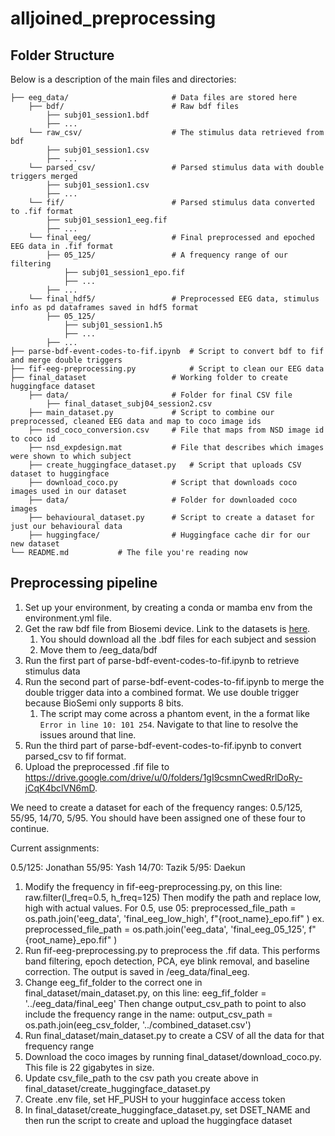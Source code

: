 # alljoined_preprocessing

## Folder Structure

Below is a description of the main files and directories:

    ├── eeg_data/                       # Data files are stored here
        ├── bdf/                        # Raw bdf files
            ├── subj01_session1.bdf
            ├── ...
        └── raw_csv/                    # The stimulus data retrieved from bdf
            ├── subj01_session1.csv
            ├── ...
        └── parsed_csv/                 # Parsed stimulus data with double triggers merged
            ├── subj01_session1.csv
            ├── ...
        └── fif/                        # Parsed stimulus data converted to .fif format
            ├── subj01_session1_eeg.fif
            ├── ...
        └── final_eeg/                  # Final preprocessed and epoched EEG data in .fif format
            ├── 05_125/                 # A frequency range of our filtering
                ├── subj01_session1_epo.fif
                ├── ...
            ├── ...
        └── final_hdf5/                 # Preprocessed EEG data, stimulus info as pd dataframes saved in hdf5 format
            ├── 05_125/
                ├── subj01_session1.h5
                ├── ...
            ├── ...
    ├── parse-bdf-event-codes-to-fif.ipynb  # Script to convert bdf to fif and merge double triggers
    ├── fif-eeg-preprocessing.py            # Script to clean our EEG data
    ├── final_dataset                   # Working folder to create huggingface dataset
        ├── data/                       # Folder for final CSV file
            ├── final_dataset_subj04_session2.csv
        ├── main_dataset.py             # Script to combine our preprocessed, cleaned EEG data and map to coco image ids
        ├── nsd_coco_conversion.csv     # File that maps from NSD image id to coco id
        ├── nsd_expdesign.mat           # File that describes which images were shown to which subject
        ├── create_huggingface_dataset.py   # Script that uploads CSV dataset to huggingface
        ├── download_coco.py            # Script that downloads coco images used in our dataset
        ├── data/                       # Folder for downloaded coco images
        ├── behavioural_dataset.py      # Script to create a dataset for just our behavioural data
        ├── huggingface/                # Huggingface cache dir for our new dataset
    └── README.md           # The file you're reading now

## Preprocessing pipeline

1. Set up your environment, by creating a conda or mamba env from the environment.yml file.
2. Get the raw bdf file from Biosemi device. Link to the datasets is [here](https://drive.google.com/drive/u/0/folders/1yPFhX04nh2EnHBSEAjHyBmnWpP7oJQ21).
   1. You should download all the .bdf files for each subject and session
   2. Move them to /eeg_data/bdf
3. Run the first part of parse-bdf-event-codes-to-fif.ipynb to retrieve stimulus data
4. Run the second part of parse-bdf-event-codes-to-fif.ipynb to merge the double trigger data into a combined format. We use double trigger because BioSemi only supports 8 bits.
   1. The script may come across a phantom event, in the a format like `Error in line 10: 101 254`. Navigate to that line to resolve the issues around that line.
5. Run the third part of parse-bdf-event-codes-to-fif.ipynb to convert parsed_csv to fif format.
6. Upload the preprocessed .fif file to https://drive.google.com/drive/u/0/folders/1gI9csmnCwedRrlDoRy-jCqK4bclVN6mD.

We need to create a dataset for each of the frequency ranges: 0.5/125, 55/95, 14/70, 5/95. You should have been assigned one of these four to continue.

Current assignments:

0.5/125: Jonathan
55/95: Yash
14/70: Tazik
5/95: Daekun

1. Modify the frequency in fif-eeg-preprocessing.py, on this line:
   raw.filter(l_freq=0.5, h_freq=125)
   Then modify the path and replace low, high with actual values. For 0.5, use 05:
   preprocessed_file_path = os.path.join('eeg_data', 'final_eeg_low_high', f"{root_name}\_epo.fif" )
   ex. preprocessed_file_path = os.path.join('eeg_data', 'final_eeg_05_125', f"{root_name}\_epo.fif" )
2. Run fif-eeg-preprocessing.py to preprocess the .fif data. This performs band filtering, epoch detection, PCA, eye blink removal, and baseline correction. The output is saved in /eeg_data/final_eeg.
3. Change eeg_fif_folder to the correct one in final_dataset/main_dataset.py, on this line:
   eeg_fif_folder = '../eeg_data/final_eeg'
   Then change output_csv_path to point to also include the frequency range in the name:
   output_csv_path = os.path.join(eeg_csv_folder, '../combined_dataset.csv')
4. Run final_dataset/main_dataset.py to create a CSV of all the data for that frequency range
5. Download the coco images by running final_dataset/download_coco.py. This file is 22 gigabytes in size.
6. Update csv_file_path to the csv path you create above in final_dataset/create_huggingface_dataset.py
7. Create .env file, set HF_PUSH to your hugginface access token
8. In final_dataset/create_huggingface_dataset.py, set DSET_NAME and then run the script to create and upload the huggingface dataset
